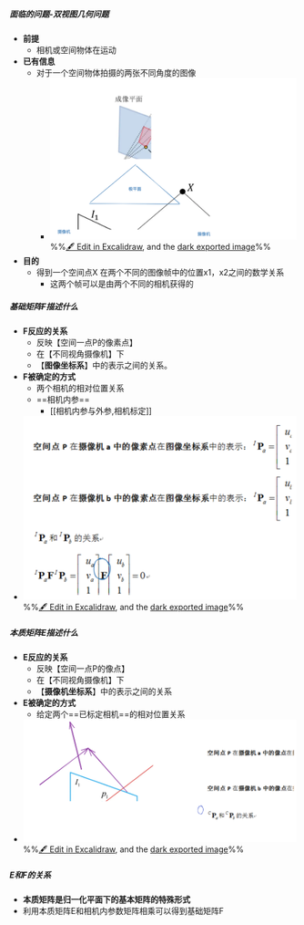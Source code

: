 ##### 面临的问题-双视图几何问题
- **前提**
	- 相机或空间物体在运动
- **已有信息**
	- 对于一个空间物体拍摄的两张不同角度的图像
		- ![](attachments/%E5%9F%BA%E7%A1%80%E7%9F%A9%E9%98%B5F,%E6%9C%AC%E8%B4%A8%E7%9F%A9%E9%98%B5E,%E5%8D%95%E5%BA%94%E5%8F%98%E6%8D%A2%E7%9F%A9%E9%98%B5H%202023-01-04%2014.38.30.excalidraw.svg)%%[🖋 Edit in Excalidraw](attachments/%E5%9F%BA%E7%A1%80%E7%9F%A9%E9%98%B5F,%E6%9C%AC%E8%B4%A8%E7%9F%A9%E9%98%B5E,%E5%8D%95%E5%BA%94%E5%8F%98%E6%8D%A2%E7%9F%A9%E9%98%B5H%202023-01-04%2014.38.30.excalidraw.md), and the [dark exported image](attachments/%E5%9F%BA%E7%A1%80%E7%9F%A9%E9%98%B5F,%E6%9C%AC%E8%B4%A8%E7%9F%A9%E9%98%B5E,%E5%8D%95%E5%BA%94%E5%8F%98%E6%8D%A2%E7%9F%A9%E9%98%B5H%202023-01-04%2014.38.30.excalidraw.dark.svg)%%
- **目的**
	- 得到一个空间点X 在两个不同的图像帧中的位置x1，x2之间的数学关系
		- 这两个帧可以是由两个不同的相机获得的
##### 基础矩阵F描述什么
- **F反应的关系**
	- 反映【空间一点P的像素点】
	- 在【不同视角摄像机】下
	- 【**图像坐标系**】中的表示之间的关系。
- **F被确定的方式**
	- 两个相机的相对位置关系
	- ==相机内参==
		- [[相机内参与外参,相机标定]]
- ![](attachments/%E5%9F%BA%E7%A1%80%E7%9F%A9%E9%98%B5F,%E6%9C%AC%E8%B4%A8%E7%9F%A9%E9%98%B5E,%E5%8D%95%E5%BA%94%E5%8F%98%E6%8D%A2%E7%9F%A9%E9%98%B5H%202023-01-04%2014.46.19.excalidraw.svg)%%[🖋 Edit in Excalidraw](attachments/%E5%9F%BA%E7%A1%80%E7%9F%A9%E9%98%B5F,%E6%9C%AC%E8%B4%A8%E7%9F%A9%E9%98%B5E,%E5%8D%95%E5%BA%94%E5%8F%98%E6%8D%A2%E7%9F%A9%E9%98%B5H%202023-01-04%2014.46.19.excalidraw.md), and the [dark exported image](attachments/%E5%9F%BA%E7%A1%80%E7%9F%A9%E9%98%B5F,%E6%9C%AC%E8%B4%A8%E7%9F%A9%E9%98%B5E,%E5%8D%95%E5%BA%94%E5%8F%98%E6%8D%A2%E7%9F%A9%E9%98%B5H%202023-01-04%2014.46.19.excalidraw.dark.svg)%%
##### 本质矩阵E描述什么
- **E反应的关系**
	- 反映【空间一点P的像点】
	- 在【不同视角摄像机】下
	- 【**摄像机坐标系**】中的表示之间的关系
- **E被确定的方式**
	- 给定两个==已标定相机==的相对位置关系
- ![](attachments/%E5%9F%BA%E7%A1%80%E7%9F%A9%E9%98%B5F,%E6%9C%AC%E8%B4%A8%E7%9F%A9%E9%98%B5E,%E5%8D%95%E5%BA%94%E5%8F%98%E6%8D%A2%E7%9F%A9%E9%98%B5H%202023-01-04%2014.46.36.excalidraw.svg)
%%[🖋 Edit in Excalidraw](attachments/%E5%9F%BA%E7%A1%80%E7%9F%A9%E9%98%B5F,%E6%9C%AC%E8%B4%A8%E7%9F%A9%E9%98%B5E,%E5%8D%95%E5%BA%94%E5%8F%98%E6%8D%A2%E7%9F%A9%E9%98%B5H%202023-01-04%2014.46.36.excalidraw.md), and the [dark exported image](attachments/%E5%9F%BA%E7%A1%80%E7%9F%A9%E9%98%B5F,%E6%9C%AC%E8%B4%A8%E7%9F%A9%E9%98%B5E,%E5%8D%95%E5%BA%94%E5%8F%98%E6%8D%A2%E7%9F%A9%E9%98%B5H%202023-01-04%2014.46.36.excalidraw.dark.svg)%%
##### E和F的关系
- **本质矩阵是归一化平面下的基本矩阵的特殊形式**
- 利用本质矩阵E和相机内参数矩阵相乘可以得到基础矩阵F
